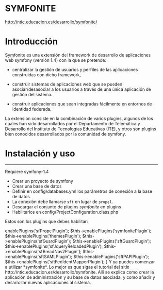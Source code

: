 SYMFONITE
=========

http://ntic.educacion.es/desarrollo/symfonite/

# Introducción

Symfonite es una extensión del framework de desarrollo de aplicaciones web 
symfony (versión 1.4) con la que se pretende:

* centralizar la gestión de usuarios y perfiles de las aplicaciones construidas
con dicho framework, 

* construir sistemas de aplicaciones web que se pueden asociar/desasociar a los
usuarios a través de una única aplicación de gestión del sistema.

* construir aplicaciones que sean integradas fácilmente en entornos de Identidad
federada.

La extensión consiste en la combinación de varios plugins, algunos de los cuales
han sido desarrollados por el Departamento de Telemática y Desarrollo del
Instituto de Tecnologías Educativas (ITE), y otros son plugins bien conocidos
desarrollados por la comunidad de symfony.

# Instalación y uso
-------------------

Requiere symfony-1.4

* Crear un proyecto de symfony
* Crear una base de datos
* Definir en config/databases.yml los parámetros de conexión a la base de datos
* La conexión debe llamarse ``sft`` en lugar de ``propel``.
* Descargar el conjunto de plugins *symfonite* en plugins
* Habilitarlos en config/ProjectConfiguration.class.php

Estos son los plugins que debes habilitar:
 
<?php  
  
class ProjectConfiguration extends sfProjectConfiguration
{
  public function setup()
  {
      $this->enablePlugins('sfPropelPlugin');
      $this->enablePlugins('symfonitePlugin');
      $this->enablePlugins('themesPlugin');
      $this->enablePlugins('sfGuardPlugin');
      $this->enablePlugins('sftGuardPlugin');
      $this->enablePlugins('sfJqueryReloadedPlugin');
      $this->enablePlugins('sfBreadNav2Plugin');
      $this->enablePlugins('sftSAMLPlugin');
      $this->enablePlugins('sftPAPIPlugin');
      $this->enablePlugins('sftFedIdentMapperPlugin');
  }

Y ya puedes comenzar a utilizar *symfonite*. Lo mejor es que sigas el tutorial
del sitio http://ntic.educacion.es/desarrollo/symfonite. Allí se explica como
crear la aplicación de administración y su base de datos asociada, y como añadir
y desarrollar nuevas aplicaciones al sistema.

